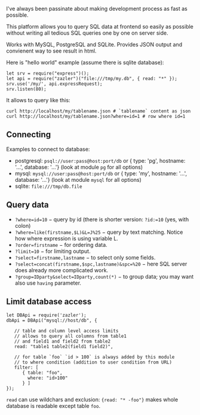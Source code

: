 
I've always been passinate about making development process as fast as possible.

This platform allows you to query SQL data at frontend so easily as possible without writing all tedious SQL queries one by one on server side.

Works with MySQL, PostgreSQL and SQLite. Provides JSON output and convienent way to see result in html.

Here is "hello world" example (assume there is sqlite database):

    let srv = require("express")();
    let api = require("zazler")("file:///tmp/my.db", { read: "*" });
    srv.use('/my/', api.expressRequest);
    srv.listen(80);

It allows to query like this:

    curl http://localhost/my/tablename.json # `tablename` content as json
    curl http://localhost/my/tablename.json?where=id=1 # row where id=1

## Connecting

Examples to connect to database:

  - postgresql: `psql://user:pass@host:port/db` or { type: 'pg', hostname: '...', database: '...'} (look at module `pg` for all options)
  - mysql: `mysql://user:pass@host:port/db` or { type: 'my', hostname: '...', database: '...'} (look at module `mysql` for all options)
  - sqlite: `file:///tmp/db.file`

## Query data

 - `?where=id=10` − query by id (there is shorter version: `?id:=10` (yes, with colon)
 - `?where=like(firstname,$L)&L=J%25` − query by text matching. Notice how where expression is using variable L.
 - `?order=firstname` − for ordering data.
 - `?limit=10` − for limiting output.
 - `?select=firstname,lastname` − to select only some fields.
 - `?select=concat(firstname,$spc,lastname)&spc=%20` − here SQL server does already more complicated work.
 - `?group=IDparty&select=IDparty,count(*)` − to group data; you may want also use `having` parameter.

## Limit database access

    let DBApi = require('zazler');
    dbApi = DBApi("mysql://host/db", {

       // table and column level access limits
       // allows to query all columns from table1
       // and field1 and field2 from table2
       read: "table1 table2(field1 field2)",

       // for table `foo` `id > 100` is always added by this module
       // to where condition (addition to user condition from URL)
       filter: [
          { table: "foo",
            where: "id>100"
          } ]
    });

`read` can use wildchars and exclusion: `{read: "* -foo"}` makes whole database is readable except table `foo`.


